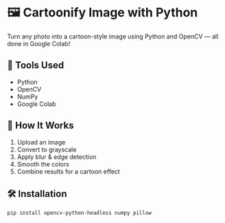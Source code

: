 # 🖼️ Cartoonify Image with Python

Turn any photo into a cartoon-style image using Python and OpenCV — all done in Google Colab!

## 🔧 Tools Used
- Python
- OpenCV
- NumPy
- Google Colab

## 🚀 How It Works
1. Upload an image
2. Convert to grayscale
3. Apply blur & edge detection
4. Smooth the colors
5. Combine results for a cartoon effect

## 🛠️ Installation
```bash
pip install opencv-python-headless numpy pillow
